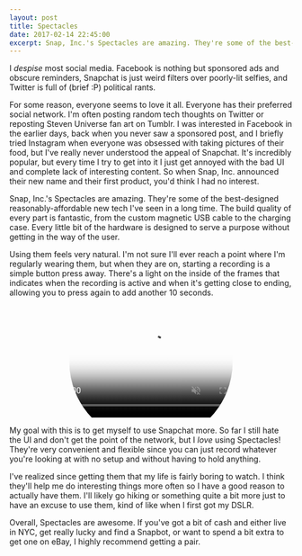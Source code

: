```yaml
---
layout: post
title: Spectacles
date: 2017-02-14 22:45:00
excerpt: Snap, Inc.'s Spectacles are amazing. They're some of the best-designed reasonably-affordable new tech I've seen in a long time.
---
```


I *despise* most social media. Facebook is nothing but sponsored ads and obscure reminders, Snapchat is just weird filters over poorly-lit selfies, and Twitter is full of (brief :P) political rants.

For some reason, everyone seems to love it all. Everyone has their preferred social network. I'm often posting random tech thoughts on Twitter or reposting Steven Universe fan art on Tumblr. I was interested in Facebook in the earlier days, back when you never saw a sponsored post, and I briefly tried Instagram when everyone was obsessed with taking pictures of their food, but I've really never understood the appeal of Snapchat. It's incredibly popular, but every time I try to get into it I just get annoyed with the bad UI and complete lack of interesting content. So when Snap, Inc. announced their new name and their first product, you'd think I had no interest.

Snap, Inc.'s Spectacles are amazing. They're some of the best-designed reasonably-affordable new tech I've seen in a long time. The build quality of every part is fantastic, from the custom magnetic USB cable to the charging case. Every little bit of the hardware is designed to serve a purpose without getting in the way of the user.

Using them feels very natural. I'm not sure I'll ever reach a point where I'm regularly wearing them, but when they are on, starting a recording is a simple button press away. There's a light on the inside of the frames that indicates when the recording is active and when it's getting close to ending, allowing you to press again to add another 10 seconds.

<div style="text-align: center">
    <video class="video-specs"
        src="https://blog.phpizza.com/assets/snap/monitors-silent-optimized.mp4" poster="https://blog.phpizza.com/assets/snap/monitors-silent.jpg"
        style="clip-path: circle(46% at 50% 50%); width: 400px; max-width: 100%;"
        muted autoplay loop></video>
</div>

My goal with this is to get myself to use Snapchat more. So far I still hate the UI and don't get the point of the network, but I *love* using Spectacles! They're very convenient and flexible since you can just record whatever you're looking at with no setup and without having to hold anything.

I've realized since getting them that my life is fairly boring to watch. I think they'll help me do interesting things more often so I have a good reason to actually have them. I'll likely go hiking or something quite a bit more just to have an excuse to use them, kind of like when I first got my DSLR.

Overall, Spectacles are awesome. If you've got a bit of cash and either live in NYC, get really lucky and find a Snapbot, or want to spend a bit extra to get one on eBay, I highly recommend getting a pair.
